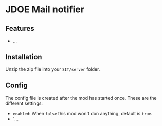 # JDOE Mail notifier

## Features
- ...

## Installation
Unzip the zip file into your `SIT/server` folder.

## Config
The config file is created after the mod has started once.
These are the different settings:
- `enabled`: When `false` this mod won't don anything, default is `true`.
- `...